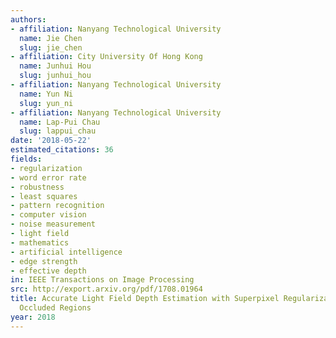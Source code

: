 ```yaml
---
authors:
- affiliation: Nanyang Technological University
  name: Jie Chen
  slug: jie_chen
- affiliation: City University Of Hong Kong
  name: Junhui Hou
  slug: junhui_hou
- affiliation: Nanyang Technological University
  name: Yun Ni
  slug: yun_ni
- affiliation: Nanyang Technological University
  name: Lap-Pui Chau
  slug: lappui_chau
date: '2018-05-22'
estimated_citations: 36
fields:
- regularization
- word error rate
- robustness
- least squares
- pattern recognition
- computer vision
- noise measurement
- light field
- mathematics
- artificial intelligence
- edge strength
- effective depth
in: IEEE Transactions on Image Processing
src: http://export.arxiv.org/pdf/1708.01964
title: Accurate Light Field Depth Estimation with Superpixel Regularization over Partially
  Occluded Regions
year: 2018
---
```

